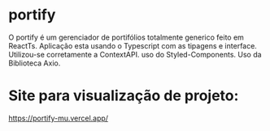 # portify
O portify é um gerenciador de portifólios totalmente generico feito em ReactTs.
Aplicação esta usando o Typescript com as tipagens e interface.
Utilizou-se corretamente a ContextAPI.
uso do Styled-Components.
Uso da Biblioteca Axio.
# Site para visualização de projeto:
https://portify-mu.vercel.app/
